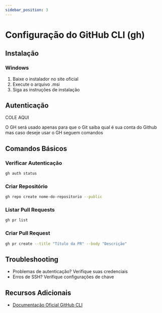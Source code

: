```yaml
---
sidebar_position: 3
---
```


# Configuração do GitHub CLI (gh)

## Instalação

### Windows
1. Baixe o instalador no site oficial
2. Execute o arquivo .msi
3. Siga as instruções de instalação

## Autenticação

COLE AQUI

O GH será usado apenas para que  o Git saiba qual é sua conta do Github mas caso deseje usar o GH seguem comandos

## Comandos Básicos

### Verificar Autenticação
```bash
gh auth status
```

### Criar Repositório
```bash
gh repo create nome-do-repositorio --public
```

### Listar Pull Requests
```bash
gh pr list
```

### Criar Pull Request
```bash
gh pr create --title "Título da PR" --body "Descrição"
```

## Troubleshooting
- Problemas de autenticação? Verifique suas credenciais
- Erros de SSH? Verifique configurações de chave

## Recursos Adicionais
- [Documentação Oficial GitHub CLI](https://cli.github.com/manual/)

